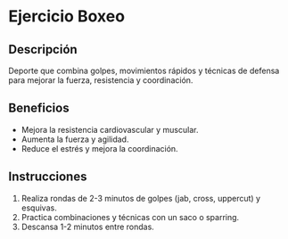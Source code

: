 # Ejercicio Boxeo

## Descripción
Deporte que combina golpes, movimientos rápidos y técnicas de defensa para mejorar la fuerza, resistencia y coordinación.

## Beneficios
- Mejora la resistencia cardiovascular y muscular.
- Aumenta la fuerza y agilidad.
- Reduce el estrés y mejora la coordinación.

## Instrucciones
1. Realiza rondas de 2-3 minutos de golpes (jab, cross, uppercut) y esquivas.
2. Practica combinaciones y técnicas con un saco o sparring.
3. Descansa 1-2 minutos entre rondas.